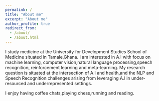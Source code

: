 ```yaml
---
permalink: /
title: "About me"
excerpt: "About me"
author_profile: true
redirect_from: 
  - /about/
  - /about.html
---
```


I study medicine at the University for Development Studies School of Medicine situated in Tamale,Ghana. I am interested in A.I with focus on machine learning, computer vision,natural language processing,speech recognition, reinforcement learning and meta-learning. My research question is situated at the intersection of A.I and health,and the NLP and Speech Recognition challenges arising from leveraging A.I in under-resourced and underrepresented settings. 

I enjoy having coffee chats,playing chess,running and reading.